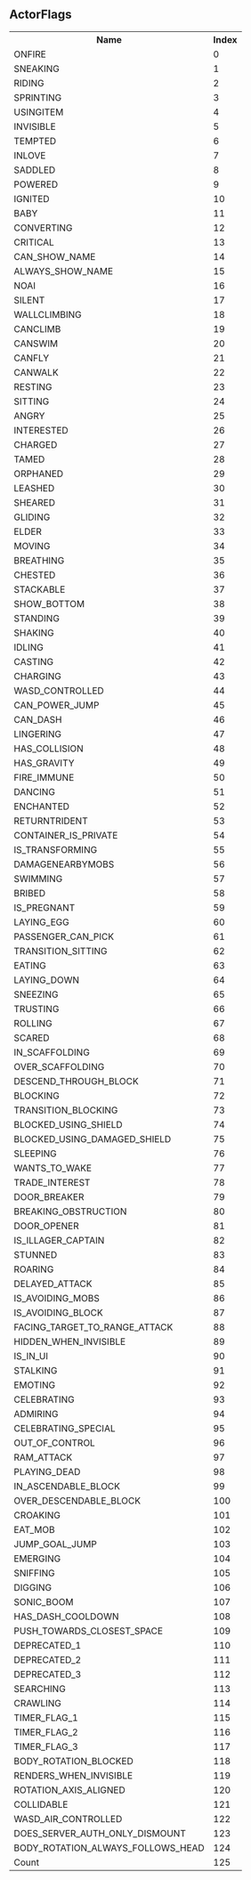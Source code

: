 ## ActorFlags

<table><tr><th>Name</th><th>Index</th><tr><td>ONFIRE</td><td>0</td></tr><tr><td>SNEAKING</td><td>1</td></tr><tr><td>RIDING</td><td>2</td></tr><tr><td>SPRINTING</td><td>3</td></tr><tr><td>USINGITEM</td><td>4</td></tr><tr><td>INVISIBLE</td><td>5</td></tr><tr><td>TEMPTED</td><td>6</td></tr><tr><td>INLOVE</td><td>7</td></tr><tr><td>SADDLED</td><td>8</td></tr><tr><td>POWERED</td><td>9</td></tr><tr><td>IGNITED</td><td>10</td></tr><tr><td>BABY</td><td>11</td></tr><tr><td>CONVERTING</td><td>12</td></tr><tr><td>CRITICAL</td><td>13</td></tr><tr><td>CAN_SHOW_NAME</td><td>14</td></tr><tr><td>ALWAYS_SHOW_NAME</td><td>15</td></tr><tr><td>NOAI</td><td>16</td></tr><tr><td>SILENT</td><td>17</td></tr><tr><td>WALLCLIMBING</td><td>18</td></tr><tr><td>CANCLIMB</td><td>19</td></tr><tr><td>CANSWIM</td><td>20</td></tr><tr><td>CANFLY</td><td>21</td></tr><tr><td>CANWALK</td><td>22</td></tr><tr><td>RESTING</td><td>23</td></tr><tr><td>SITTING</td><td>24</td></tr><tr><td>ANGRY</td><td>25</td></tr><tr><td>INTERESTED</td><td>26</td></tr><tr><td>CHARGED</td><td>27</td></tr><tr><td>TAMED</td><td>28</td></tr><tr><td>ORPHANED</td><td>29</td></tr><tr><td>LEASHED</td><td>30</td></tr><tr><td>SHEARED</td><td>31</td></tr><tr><td>GLIDING</td><td>32</td></tr><tr><td>ELDER</td><td>33</td></tr><tr><td>MOVING</td><td>34</td></tr><tr><td>BREATHING</td><td>35</td></tr><tr><td>CHESTED</td><td>36</td></tr><tr><td>STACKABLE</td><td>37</td></tr><tr><td>SHOW_BOTTOM</td><td>38</td></tr><tr><td>STANDING</td><td>39</td></tr><tr><td>SHAKING</td><td>40</td></tr><tr><td>IDLING</td><td>41</td></tr><tr><td>CASTING</td><td>42</td></tr><tr><td>CHARGING</td><td>43</td></tr><tr><td>WASD_CONTROLLED</td><td>44</td></tr><tr><td>CAN_POWER_JUMP</td><td>45</td></tr><tr><td>CAN_DASH</td><td>46</td></tr><tr><td>LINGERING</td><td>47</td></tr><tr><td>HAS_COLLISION</td><td>48</td></tr><tr><td>HAS_GRAVITY</td><td>49</td></tr><tr><td>FIRE_IMMUNE</td><td>50</td></tr><tr><td>DANCING</td><td>51</td></tr><tr><td>ENCHANTED</td><td>52</td></tr><tr><td>RETURNTRIDENT</td><td>53</td></tr><tr><td>CONTAINER_IS_PRIVATE</td><td>54</td></tr><tr><td>IS_TRANSFORMING</td><td>55</td></tr><tr><td>DAMAGENEARBYMOBS</td><td>56</td></tr><tr><td>SWIMMING</td><td>57</td></tr><tr><td>BRIBED</td><td>58</td></tr><tr><td>IS_PREGNANT</td><td>59</td></tr><tr><td>LAYING_EGG</td><td>60</td></tr><tr><td>PASSENGER_CAN_PICK</td><td>61</td></tr><tr><td>TRANSITION_SITTING</td><td>62</td></tr><tr><td>EATING</td><td>63</td></tr><tr><td>LAYING_DOWN</td><td>64</td></tr><tr><td>SNEEZING</td><td>65</td></tr><tr><td>TRUSTING</td><td>66</td></tr><tr><td>ROLLING</td><td>67</td></tr><tr><td>SCARED</td><td>68</td></tr><tr><td>IN_SCAFFOLDING</td><td>69</td></tr><tr><td>OVER_SCAFFOLDING</td><td>70</td></tr><tr><td>DESCEND_THROUGH_BLOCK</td><td>71</td></tr><tr><td>BLOCKING</td><td>72</td></tr><tr><td>TRANSITION_BLOCKING</td><td>73</td></tr><tr><td>BLOCKED_USING_SHIELD</td><td>74</td></tr><tr><td>BLOCKED_USING_DAMAGED_SHIELD</td><td>75</td></tr><tr><td>SLEEPING</td><td>76</td></tr><tr><td>WANTS_TO_WAKE</td><td>77</td></tr><tr><td>TRADE_INTEREST</td><td>78</td></tr><tr><td>DOOR_BREAKER</td><td>79</td></tr><tr><td>BREAKING_OBSTRUCTION</td><td>80</td></tr><tr><td>DOOR_OPENER</td><td>81</td></tr><tr><td>IS_ILLAGER_CAPTAIN</td><td>82</td></tr><tr><td>STUNNED</td><td>83</td></tr><tr><td>ROARING</td><td>84</td></tr><tr><td>DELAYED_ATTACK</td><td>85</td></tr><tr><td>IS_AVOIDING_MOBS</td><td>86</td></tr><tr><td>IS_AVOIDING_BLOCK</td><td>87</td></tr><tr><td>FACING_TARGET_TO_RANGE_ATTACK</td><td>88</td></tr><tr><td>HIDDEN_WHEN_INVISIBLE</td><td>89</td></tr><tr><td>IS_IN_UI</td><td>90</td></tr><tr><td>STALKING</td><td>91</td></tr><tr><td>EMOTING</td><td>92</td></tr><tr><td>CELEBRATING</td><td>93</td></tr><tr><td>ADMIRING</td><td>94</td></tr><tr><td>CELEBRATING_SPECIAL</td><td>95</td></tr><tr><td>OUT_OF_CONTROL</td><td>96</td></tr><tr><td>RAM_ATTACK</td><td>97</td></tr><tr><td>PLAYING_DEAD</td><td>98</td></tr><tr><td>IN_ASCENDABLE_BLOCK</td><td>99</td></tr><tr><td>OVER_DESCENDABLE_BLOCK</td><td>100</td></tr><tr><td>CROAKING</td><td>101</td></tr><tr><td>EAT_MOB</td><td>102</td></tr><tr><td>JUMP_GOAL_JUMP</td><td>103</td></tr><tr><td>EMERGING</td><td>104</td></tr><tr><td>SNIFFING</td><td>105</td></tr><tr><td>DIGGING</td><td>106</td></tr><tr><td>SONIC_BOOM</td><td>107</td></tr><tr><td>HAS_DASH_COOLDOWN</td><td>108</td></tr><tr><td>PUSH_TOWARDS_CLOSEST_SPACE</td><td>109</td></tr><tr><td>DEPRECATED_1</td><td>110</td></tr><tr><td>DEPRECATED_2</td><td>111</td></tr><tr><td>DEPRECATED_3</td><td>112</td></tr><tr><td>SEARCHING</td><td>113</td></tr><tr><td>CRAWLING</td><td>114</td></tr><tr><td>TIMER_FLAG_1</td><td>115</td></tr><tr><td>TIMER_FLAG_2</td><td>116</td></tr><tr><td>TIMER_FLAG_3</td><td>117</td></tr><tr><td>BODY_ROTATION_BLOCKED</td><td>118</td></tr><tr><td>RENDERS_WHEN_INVISIBLE</td><td>119</td></tr><tr><td>ROTATION_AXIS_ALIGNED</td><td>120</td></tr><tr><td>COLLIDABLE</td><td>121</td></tr><tr><td>WASD_AIR_CONTROLLED</td><td>122</td></tr><tr><td>DOES_SERVER_AUTH_ONLY_DISMOUNT</td><td>123</td></tr><tr><td>BODY_ROTATION_ALWAYS_FOLLOWS_HEAD</td><td>124</td></tr><tr><td>Count</td><td>125</td></tr></table>